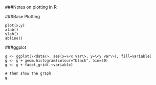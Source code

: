###Notes on plotting in R

###Base Plotting
```
plot(x,y)
xlab()
ylab()
abline()
```

###ggplot

```
g <- ggplot(\<data\>, aes(x=\<x var\>, y=\<y var\>), fill=variable)
g <- g + geom.histogram(colour="black", bin=20)
g <- g + facet_grid(.~variable)

# then show the graph
g
```
